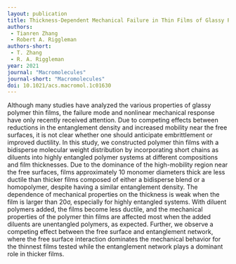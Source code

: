 ```yaml
---
layout: publication
title: Thickness-Dependent Mechanical Failure in Thin Films of Glassy Polymer Bidisperse Blends
authors:
 - Tianren Zhang
 - Robert A. Riggleman
authors-short:
 - T. Zhang
 - R. A. Riggleman
year: 2021
journal: "Macromolecules"
journal-short: "Macromolecules"
doi: 10.1021/acs.macromol.1c01630
---
```

Although many studies have analyzed the various properties of glassy polymer thin films, the failure mode and nonlinear mechanical response have only recently received attention. Due to competing effects between reductions in the entanglement density and increased mobility near the free surfaces, it is not clear whether one should anticipate embrittlement or improved ductility. In this study, we constructed polymer thin films with a bidisperse molecular weight distribution by incorporating short chains as diluents into highly entangled polymer systems at different compositions and film thicknesses. Due to the dominance of the high-mobility region near the free surfaces, films approximately 10 monomer diameters thick are less ductile than thicker films composed of either a bidisperse blend or a homopolymer, despite having a similar entanglement density. The dependence of mechanical properties on the thickness is weak when the film is larger than 20σ, especially for highly entangled systems. With diluent polymers added, the films become less ductile, and the mechanical properties of the polymer thin films are affected most when the added diluents are unentangled polymers, as expected. Further, we observe a competing effect between the free surface and entanglement network, where the free surface interaction dominates the mechanical behavior for the thinnest films tested while the entanglement network plays a dominant role in thicker films.
